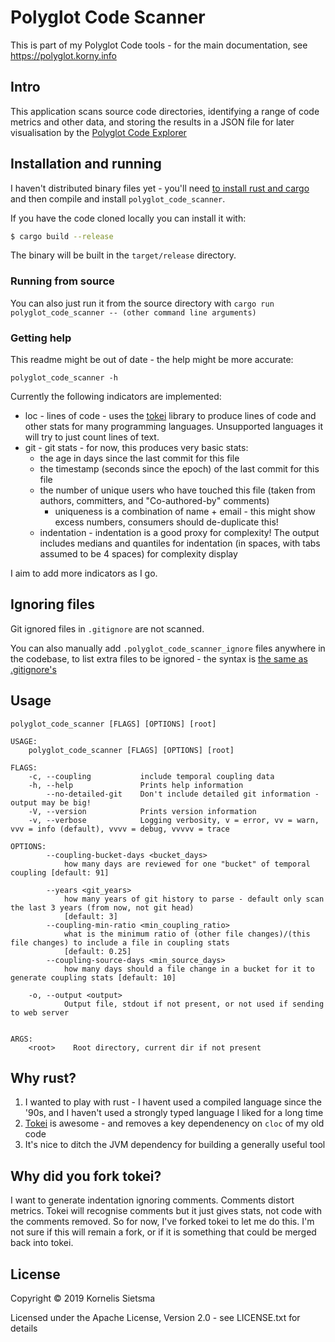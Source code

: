 # Polyglot Code Scanner

This is part of my Polyglot Code tools - for the main documentation, see <https://polyglot.korny.info>

## Intro

This application scans source code directories, identifying a range of code metrics and other data, and storing the results in a JSON file for later visualisation by the [Polyglot Code Explorer](https://polyglot.korny.info/tools/explorer/description/)

## Installation and running

I haven't distributed binary files yet - you'll need [to install rust and cargo](https://www.rust-lang.org/tools/install) and then compile and install `polyglot_code_scanner`.

If you have the code cloned locally you can install it with:

~~~sh
$ cargo build --release
~~~

The binary will be built in the `target/release` directory.

### Running from source

You can also just run it from the source directory with `cargo run polyglot_code_scanner -- (other command line arguments)`

### Getting help

This readme might be out of date - the help might be more accurate:

`polyglot_code_scanner -h`

Currently the following indicators are implemented:

- loc - lines of code - uses the [tokei](https://github.com/XAMPPRocky/tokei) library to produce lines of code and other stats for many programming languages. Unsupported languages it will try to just count lines of text.
- git - git stats - for now, this produces very basic stats:
  - the age in days since the last commit for this file
  - the timestamp (seconds since the epoch) of the last commit for this file
  - the number of unique users who have touched this file (taken from authors, committers, and "Co-authored-by" comments)
    - uniqueness is a combination of name + email - this might show excess numbers, consumers should de-duplicate this!
  - indentation - indentation is a good proxy for complexity! The output includes medians and quantiles for indentation (in spaces, with tabs assumed to be 4 spaces) for complexity display

I aim to add more indicators as I go.

## Ignoring files

Git ignored files in `.gitignore` are not scanned.

You can also manually add `.polyglot_code_scanner_ignore` files anywhere in the codebase, to list extra files to be ignored - the syntax is [the same as .gitignore's](https://git-scm.com/docs/gitignore)

## Usage

~~~text
polyglot_code_scanner [FLAGS] [OPTIONS] [root]

USAGE:
    polyglot_code_scanner [FLAGS] [OPTIONS] [root]

FLAGS:
    -c, --coupling           include temporal coupling data
    -h, --help               Prints help information
        --no-detailed-git    Don't include detailed git information - output may be big!
    -V, --version            Prints version information
    -v, --verbose            Logging verbosity, v = error, vv = warn, vvv = info (default), vvvv = debug, vvvvv = trace

OPTIONS:
        --coupling-bucket-days <bucket_days>
            how many days are reviewed for one "bucket" of temporal coupling [default: 91]

        --years <git_years>
            how many years of git history to parse - default only scan the last 3 years (from now, not git head)
            [default: 3]
        --coupling-min-ratio <min_coupling_ratio>
            what is the minimum ratio of (other file changes)/(this file changes) to include a file in coupling stats
            [default: 0.25]
        --coupling-source-days <min_source_days>
            how many days should a file change in a bucket for it to generate coupling stats [default: 10]

    -o, --output <output>
            Output file, stdout if not present, or not used if sending to web server


ARGS:
    <root>    Root directory, current dir if not present
~~~

## Why rust?

1. I wanted to play with rust - I havent used a compiled language since the '90s, and I haven't used a strongly typed language I liked for a long time
2. [Tokei](https://github.com/XAMPPRocky/tokei) is awesome - and removes a key dependenency on `cloc` of my old code
3. It's nice to ditch the JVM dependency for building a generally useful tool

## Why did you fork tokei?

I want to generate indentation ignoring comments. Comments distort metrics. Tokei will recognise comments but it just gives stats, not code with the comments removed. So for now, I've forked tokei
to let me do this. I'm not sure if this will remain a fork, or if
it is something that could be merged back into tokei.

## License

Copyright © 2019 Kornelis Sietsma

Licensed under the Apache License, Version 2.0 - see LICENSE.txt for details
